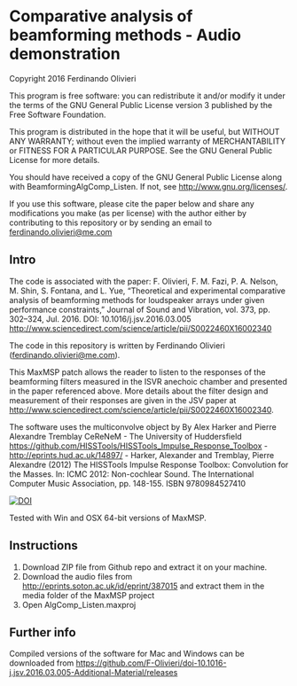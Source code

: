 # Comparative analysis of beamforming methods - Audio demonstration

Copyright 2016 Ferdinando Olivieri

This program is free software: you can redistribute it and/or modify it under the terms of the GNU General Public License version 3 published by the Free Software Foundation. 

This program is distributed in the hope that it will be useful, but WITHOUT ANY WARRANTY; without even the implied warranty of MERCHANTABILITY or FITNESS FOR A PARTICULAR PURPOSE.  See the GNU General Public License for more details.

You should have received a copy of the GNU General Public License along with BeamformingAlgComp_Listen. If not, see <http://www.gnu.org/licenses/>.

If you use this software, please cite the paper below and share any modifications you make (as per license) with the author either by contributing to this repository or by sending an email to ferdinando.olivieri@me.com

## Intro
The code is associated with the paper:
F. Olivieri, F. M. Fazi, P. A. Nelson, M. Shin, S. Fontana, and L. Yue, “Theoretical and experimental comparative analysis of beamforming methods for loudspeaker arrays under given performance constraints,” Journal of Sound and Vibration, vol. 373, pp. 302–324, Jul. 2016. DOI: 10.1016/j.jsv.2016.03.005 <http://www.sciencedirect.com/science/article/pii/S0022460X16002340>

The code in this repository is written by Ferdinando Olivieri (ferdinando.olivieri@me.com). 

This MaxMSP patch allows the reader to listen to the responses of the beamforming filters measured in the ISVR anechoic chamber and presented in the paper referenced above. More details about the filter design and measurement of their responses are given in the JSV paper at <http://www.sciencedirect.com/science/article/pii/S0022460X16002340>.

The software uses the multiconvolve object by By Alex Harker and Pierre Alexandre Tremblay CeReNeM - The University of Huddersfield
https://github.com/HISSTools/HISSTools_Impulse_Response_Toolbox - http://eprints.hud.ac.uk/14897/ - 
Harker, Alexander and Tremblay, Pierre Alexandre (2012) The HISSTools Impulse Response Toolbox: Convolution for the Masses. In: ICMC 2012: Non-cochlear Sound. The International Computer Music Association, pp. 148-155. ISBN 9780984527410

[![DOI](https://zenodo.org/badge/20316/F-Olivieri/BeamformingAlgComp_Listen.svg)](https://zenodo.org/badge/latestdoi/20316/F-Olivieri/BeamformingAlgComp_Listen)

Tested with Win and OSX 64-bit versions of MaxMSP.

## Instructions
1. Download ZIP file from Github repo and extract it on your machine.
2. Download the audio files from http://eprints.soton.ac.uk/id/eprint/387015 and extract them in the media folder of the MaxMSP project
3. Open AlgComp_Listen.maxproj

## Further info
Compiled versions of the software for Mac and Windows can be downloaded from <https://github.com/F-Olivieri/doi-10.1016-j.jsv.2016.03.005-Additional-Material/releases>
